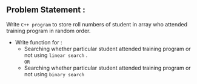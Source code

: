 ## Problem Statement : 

Write `C++ program` to store roll numbers of student in array who
attended training program in random order. 
- Write function for :
   - Searching whether particular student attended training
program or not using `linear search` .<br>
  `OR`
   - Searching whether particular student attended training
program or not using `binary search`
